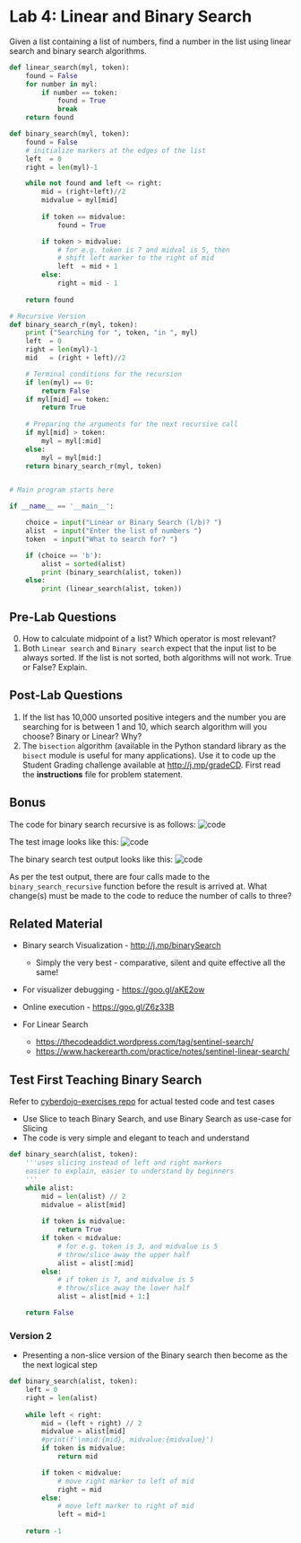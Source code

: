 # Lab 4: Linear and Binary Search 

Given a list containing a list of numbers, find a number in the list using linear search and binary search algorithms. 


```python
def linear_search(myl, token):
    found = False
    for number in myl:
        if number == token:
            found = True
            break
    return found

def binary_search(myl, token):
    found = False
    # initialize markers at the edges of the list
    left  = 0
    right = len(myl)-1

    while not found and left <= right:
        mid = (right+left)//2
        midvalue = myl[mid]
        
        if token == midvalue:
            found = True

        if token > midvalue:
            # for e.g. token is 7 and midval is 5, then
            # shift left marker to the right of mid
            left  = mid + 1
        else:
            right = mid - 1
            
    return found

# Recursive Version
def binary_search_r(myl, token):
    print ("Searching for ", token, "in ", myl)
    left  = 0
    right = len(myl)-1
    mid   = (right + left)//2

    # Terminal conditions for the recursion  
    if len(myl) == 0:
        return False
    if myl[mid] == token:
        return True
        
    # Preparing the arguments for the next recursive call
    if myl[mid] > token:
        myl = myl[:mid]
    else:
        myl = myl[mid:]
    return binary_search_r(myl, token)


# Main program starts here

if __name__ == '__main__':

    choice = input("Linear or Binary Search (l/b)? ")
    alist  = input("Enter the list of numbers ")
    token  = input("What to search for? ")

    if (choice == 'b'):
        alist = sorted(alist)
        print (binary_search(alist, token))
    else:
        print (linear_search(alist, token))

```

## Pre-Lab Questions

0. How to calculate midpoint of a list? Which operator is most relevant? 
1. Both `Linear search` and `Binary search` expect that the input list to be always sorted. If the list is not sorted, both algorithms will not work. True or False? Explain.

## Post-Lab Questions

1. If the list has 10,000 unsorted positive integers and the number you are searching for is between 1 and 10, which search algorithm will you choose? Binary or Linear? Why? 
2. The `bisection` algorithm (available in the Python standard library as the `bisect` module is useful for many applications). Use it to code up the Student Grading challenge available at http://j.mp/gradeCD. First read the **instructions** file for problem statement. 



## Bonus 

The code for binary search recursive is as follows: 
![code](https://rawgit.com/kgisl/pythonFDP/master/img/binarySearchRecursiveCode.png) 

The test  image looks like this: 
![code](https://rawgit.com/kgisl/pythonFDP/master/img/binarySearchTest.png)

The binary search test output looks like this:
![code](https://rawgit.com/kgisl/pythonFDP/master/img/binarySearchTestOutput.png)

As per the test output, there are four calls made to the `binary_search_recursive` function before the result is arrived at. What change(s) must be made to the code to reduce the number of calls to three? 


## Related Material

- Binary search Visualization - http://j.mp/binarySearch
   - Simply the very best - comparative, silent and quite effective all the same!
- For visualizer debugging - https://goo.gl/aKE2ow 
- Online execution - https://goo.gl/Z6z33B

- For Linear Search
  - https://thecodeaddict.wordpress.com/tag/sentinel-search/ 
  - https://www.hackerearth.com/practice/notes/sentinel-linear-search/ 


## Test First Teaching Binary Search 

Refer to [cyberdojo-exercises repo](https://github.com/kgashok/cyberdojo-exercises/tree/master/binarysearch2) for actual tested code and test cases

- Use Slice to teach Binary Search, and use Binary Search as use-case for Slicing
- The code is very simple and elegant to teach and understand 

```python
def binary_search(alist, token): 
    '''uses slicing instead of left and right markers
    easier to explain, easier to understand by beginners
    '''
    while alist: 
        mid = len(alist) // 2
        midvalue = alist[mid]
    
        if token is midvalue: 
            return True
        if token < midvalue: 
            # for e.g. token is 3, and midvalue is 5
            # throw/slice away the upper half
            alist = alist[:mid]
        else:
            # if token is 7, and midvalue is 5 
            # throw/slice away the lower half
            alist = alist[mid + 1:]

    return False
```

### Version 2

 - Presenting a non-slice version of the Binary search then become as the   
   the next logical step 

```python
def binary_search(alist, token): 
    left = 0
    right = len(alist)
    
    while left < right: 
        mid = (left + right) // 2
        midvalue = alist[mid]
        #print(f'\nmid:{mid}, midvalue:{midvalue}')
        if token is midvalue: 
            return mid

        if token < midvalue: 
            # move right marker to left of mid
            right = mid
        else:
            # move left marker to right of mid
            left = mid+1
        
    return -1

